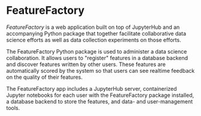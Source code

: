 # FeatureFactory

*FeatureFactory* is a web application built on top of JupyterHub and an accompanying Python
package that together facilitate collaborative data science efforts as well as data collection
experiments on those efforts.

The FeatureFactory Python package is used to administer a data science collaboration. It
allows users to "register" features in a database backend and discover features written by
other users. These features are automatically scored by the system so that users can see
realtime feedback on the quality of their features.

The FeatureFactory app includes a JupyterHub server, containerized Jupyter notebooks for
each user with the FeatureFactory package installed, a database backend to store the
features, and data- and user-management tools.
